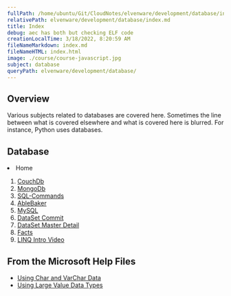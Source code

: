 ```yaml
---
fullPath: /home/ubuntu/Git/CloudNotes/elvenware/development/database/index.md
relativePath: elvenware/development/database/index.md
title: Index
debug: aec has both but checking ELF code
creationLocalTime: 3/18/2022, 8:20:59 AM
fileNameMarkdown: index.md
fileNameHTML: index.html
image: ./course/course-javascript.jpg
subject: database
queryPath: elvenware/development/database/
---
```


<!-- toc -->
<!-- tocstop -->

## Overview

Various subjects related to databases are covered here. Sometimes
the line between what is covered elsewhere and what is covered here
is blurred. For instance, Python uses databases.

## Database

<li><Link className="elf1" id="home" to="/">Home</Link></li>

1. [CouchDb](/NoSql/CouchDb.html)
2. [MongoDb](/NoSql/MongoDb.html)
3. [SQL-Commands](/mssql/sql-commands.html)
4. [AbleBaker](/able-baker.html)
5. [MySQL](/mysql/MySql.html)
6. [DataSet Commit](/mssql/datasets-commits.html)
7. [DataSet Master Detail](/mssql/dataset-master-detail.html)
8. [Facts](/facts.html)
9. [LINQ Intro Video](/LinqIntroWeb.html)

## From the Microsoft Help Files

- [Using Char and VarChar Data](http://msdn.microsoft.com/en-us/library/ms175055.aspx)
- [Using Large Value Data Types](http://msdn.microsoft.com/en-us/library/ms178158.aspx)
